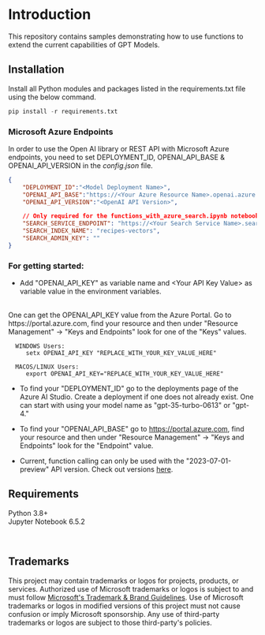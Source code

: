 # Introduction
This repository contains samples demonstrating how to use functions to extend the current capabilities of GPT Models.

## Installation
Install all Python modules and packages listed in the requirements.txt file using the below command.

```python
pip install -r requirements.txt
```

### Microsoft Azure Endpoints
In order to use the Open AI library or REST API with Microsoft Azure endpoints, you need to set DEPLOYMENT_ID, OPENAI_API_BASE & OPENAI_API_VERSION in the _config.json_ file. 

```json
{
    "DEPLOYMENT_ID":"<Model Deployment Name>",
    "OPENAI_API_BASE":"https://<Your Azure Resource Name>.openai.azure.com",
    "OPENAI_API_VERSION":"<OpenAI API Version>",

    // Only required for the functions_with_azure_search.ipynb notebook
    "SEARCH_SERVICE_ENDPOINT": "https://<Your Search Service Name>.search.windows.net",
    "SEARCH_INDEX_NAME": "recipes-vectors",
    "SEARCH_ADMIN_KEY": ""
}
``` 

### For getting started:
- Add "OPENAI_API_KEY" as variable name and \<Your API Key Value\> as variable value in the environment variables.
<br>
One can get the OPENAI_API_KEY value from the Azure Portal. Go to https://portal.azure.com, find your resource and then under "Resource Management" -> "Keys and Endpoints" look for one of the "Keys" values.
 <br>
      
      WINDOWS Users: 
         setx OPENAI_API_KEY "REPLACE_WITH_YOUR_KEY_VALUE_HERE"

      MACOS/LINUX Users: 
         export OPENAI_API_KEY="REPLACE_WITH_YOUR_KEY_VALUE_HERE"

- To find your "DEPLOYMENT_ID" go to the deployments page of the Azure AI Studio. Create a deployment if one does not already exist.
One can start with using your model name as "gpt-35-turbo-0613" or "gpt-4."

- To find your "OPENAI_API_BASE" go to https://portal.azure.com, find your resource and then under "Resource Management" -> "Keys and Endpoints" look for the "Endpoint" value.
- Current, function calling can only be used with the "2023-07-01-preview" API version. Check out versions [here](https://learn.microsoft.com/en-us/azure/cognitive-services/openai/reference).


## Requirements
Python 3.8+ <br>
Jupyter Notebook 6.5.2

<br>

## Trademarks

This project may contain trademarks or logos for projects, products, or services. Authorized use of Microsoft 
trademarks or logos is subject to and must follow 
[Microsoft's Trademark & Brand Guidelines](https://www.microsoft.com/en-us/legal/intellectualproperty/trademarks/usage/general).
Use of Microsoft trademarks or logos in modified versions of this project must not cause confusion or imply Microsoft sponsorship.
Any use of third-party trademarks or logos are subject to those third-party's policies.